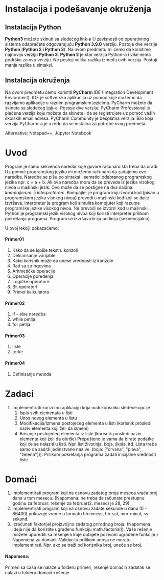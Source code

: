 # Instalacija i podešavanje okruženja #

## Instalacija Python 

**Python3** možete skinuti sa sledećeg [link](https://www.python.org/downloads/)-a 
U zavisnosti od operativnog sistema odabraćete odgovarajuću **Python 3.9.0** verziju. Postoje dve verzije **Python** (**Python 2** i **Python 3**). Na ovom predmetu mi ćemo da koristimo najnoviju verziju **Python 3**. **Python 2** je star verzija Python-a i više nema podrške za ovu verziju. Ne postoji velika razlika između ovih verzija. Postoji manja razlika u sintaksi.

## Instalacija okruženja

Na ovom predmetu čemo koristiti **PyCharm** IDE (Integration Development Enviorment). IDE je softverska aplikacija uz pomoć koje možemo da razvijamo aplikacije u raznim programskim jezicima. 
PyCharm možete da skinete sa sledećeg [link](https://www.jetbrains.com/pycharm/download/#section=windows)-a. Postoje dve verzije. PyCharm Professional je plaćena verzija koju možete da skinete i da se registrujete uz pomoć vaših školskih email adresa. PyCharm Community je besplatna verzija. Bilo koja verzija PyCharm-a je u redu da se instalira za potrebe ovog predmeta.

Alternative: Notepad++, Jupyter Notebook

# Uvod 

Program je samo sekvenca naredbi koje govore računaru šta treba da uradi. Uz pomoć programskog jezika mi možemo računaru da zadajemo ove naredbe. Naredbe se pišu po sintaksi i sematici odabranog programskog jezika npr. c = a + b. Ali ova naredba mora da se prevede iz jezika visokog nivoa u mašinski jezik. Ovo može da se postigne na dva načina: *kompajlerom* ili *interpreterom*. Kompajler je program koji izvorni kod (pisan u programskom jeziku visokog nivoa) prevodi u mašinski kod koji se dalje izvršava. Interpreter je program koji simulira kompjuter koji razume programske jezike visokog nivoa. Ne prevodi se izvorni kod u mašinski.
Python je programski jezik visokog nivoa koji koristi interpreter prilikom pokretanja programa. Program se izvršava linija po linija (sekvencijalno).

U ovoj lekciji pokazaćemo:
#### Primer01 ####
1. Kako da se ispiše tekst u konzoli 
2. Deklarisanje varijable
3. Kako korisnik može da unese vrednosti iz konzole
4. Rad sa stringovima
5. Aritmetičke operacije 
6. Operacije poređenja
7. Logičke operatore 
8. Bit operatori
9. Primer kalkulatora
#### Primer02 ####
1. if - else naredba 
2. while petlja
3. for petlja 
#### Primer03 ####
1. liste
2. torke
#### Primer04 ####
1. Definisanje metoda


# Zadaci #
1. Implementirati konzolnu aplikaciju koja nudi korisniku sledeće opcije 
	1. Ispis svih elemenata u listi
	2. Unos novog elementa u listu 
	3. Modifikacija/Izmena postojećeg elementa u listi (korisnik prosledi naziv elementa koji želi da izmeni)
	4. Brisanje postojećeg elementa iz liste (korisnik prosledi naziv elementa koji želi da obriše)
   Prepušteno je vama da birate podatke koji će se nalaziti u listi. Npr. list životinja, boja, škola, itd.
   Lista treba samo da sadrži jedinstvene nazive. (boja: ["crvena", "plava", "zelena"])).
   Prilikom pokretanja programa zadati inicijalne vrednosti liste.
	

# Domaći #

1. Implementirati program koji na osnovu zadatog broja meseca vraća broj dana u tom mesecu. (Napomena: ne treba da računate prestupnu godinu za februar: rešenje za februar(2. mesec) je 28, 29)
2. Implementirati program koji na osnovu zadate sekunde u danu (0 - 86400) prikazuje vreme u formatu hh:mm:ss, hh-sat, mm-minut, ss-sekund.
3. Izračunati faktorijel proizvoljno zadatog prirodnog broja. (Napomena: ideja nije da koristite ugrađenu funkciju math.factorial(). Vaše rešenje možete uporediti sa rešenjem koje dobijete pozivom ugrađene funkcije.)
Napomena za domaći: Validaciju prilikom unosa ne morate implementirati. Npr. ako se traži od korisnika broj, uneće se broj. 

#### Napomena: ####
Primeri sa časa se nalaze u folderu primeri, rešenje domaćih zadatak se nalazi u folderu domaći-rešenje.
